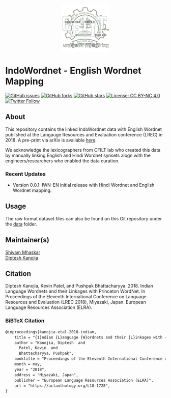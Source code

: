 <p align="center"><img src="cfilt-dark-vec.png" alt="Computation for Indian Language Technology Logo" width="150" height="150"/></p>

# IndoWordnet - English Wordnet Mapping

[![GitHub issues](https://img.shields.io/github/issues/shivamm7/Indo-Wordnet-English-Hindi-Mapping?style=flat-square)](https://github.com/shivamm7/Indo-Wordnet-English-Hindi-Mapping/issues)
[![GitHub forks](https://img.shields.io/github/forks/shivamm7/Indo-Wordnet-English-Hindi-Mapping?style=flat-square)](https://github.com/shivamm7/Indo-Wordnet-English-Hindi-Mapping/network)
[![GitHub stars](https://img.shields.io/github/stars/shivamm7/Indo-Wordnet-English-Hindi-Mapping)](https://github.com/shivamm7/Indo-Wordnet-English-Hindi-Mapping/stargazers)
[![License: CC BY-NC 4.0](https://img.shields.io/badge/License-CC%20BY--NC%204.0-orange.svg)](https://creativecommons.org/licenses/by-nc/4.0/) 
[![Twitter Follow](https://img.shields.io/twitter/follow/cfiltnlp?color=1DA1F2&logo=twitter&style=flat-square)](https://twitter.com/cfiltnlp)


## About

This repository contains the linked IndoWordnet data with English Wordnet published at the Langauge Resources and Evaluation conference (LREC) in 2018. A pre-print via arXiv is available [here](https://arxiv.org/abs/2201.02977).

We acknowledge the lexicographers from CFILT lab who created this data by manually linking English and Hindi Wordnet synsets alogn with the engineers/researchers who enabled the data curation. 

### Recent Updates
* Version 0.0.1: IWN-EN initial release with Hindi Wordnet and English Wordnet mapping.

## Usage

The raw format dataset files can also be found on this Git repository under the [data](data/english-hindi-linked.tsv) folder.

## Maintainer(s)

[Shivam Mhaskar](https://twitter.com/shivamm7)<br/>
[Diptesh Kanojia](https://dipteshkanojia.github.io)<br/>

## Citation

Diptesh Kanojia, Kevin Patel, and Pushpak Bhattacharyya. 2018. Indian Language Wordnets and their Linkages with Princeton WordNet. In Proceedings of the Eleventh International Conference on Language Resources and Evaluation (LREC 2018), Miyazaki, Japan. European Language Resources Association (ELRA).<br/>

### BiBTeX Citation
```latex
@inproceedings{kanojia-etal-2018-indian,
    title = "{I}ndian {L}anguage {W}ordnets and their {L}inkages with {P}rinceton {W}ord{N}et",
    author = "Kanojia, Diptesh  and
      Patel, Kevin  and
      Bhattacharyya, Pushpak",
    booktitle = "Proceedings of the Eleventh International Conference on Language Resources and Evaluation ({LREC} 2018)",
    month = may,
    year = "2018",
    address = "Miyazaki, Japan",
    publisher = "European Language Resources Association (ELRA)",
    url = "https://aclanthology.org/L18-1728",
}
```
